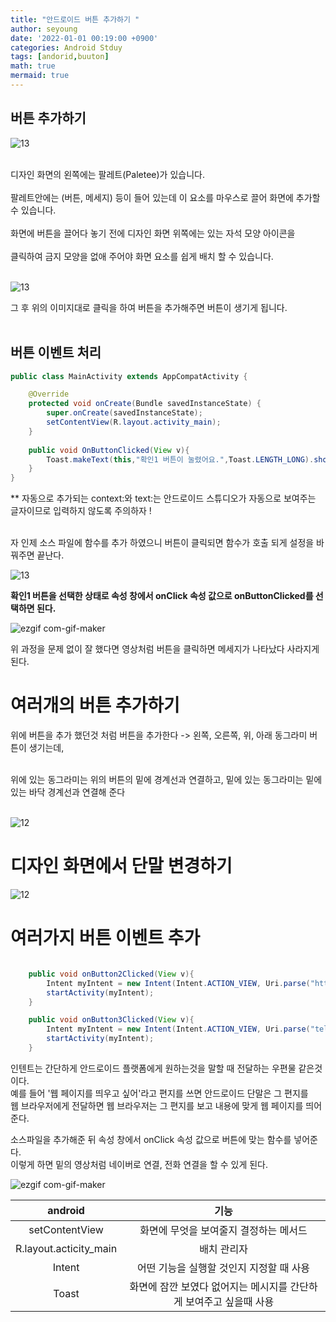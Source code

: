 ```yaml
---
title: "안드로이드 버튼 추가하기 "
author: seyoung
date: '2022-01-01 00:19:00 +0900'
categories: Android Stduy
tags: [andorid,buuton]
math: true
mermaid: true
---
```


## 버튼 추가하기

![13](https://user-images.githubusercontent.com/54762273/147830076-e5294087-3585-4065-a5a2-de84a525e74c.PNG)

<br>
디자인 화면의 왼쪽에는 팔레트(Paletee)가 있습니다. <br><br>
팔레트안에는 (버튼, 메세지) 등이 들어 있는데 이 요소를 마우스로 끌어 화면에 추가할 수 있습니다. <br><br>
화면에 버튼을 끌어다 놓기 전에 디자인 화면 위쪽에는 있는 자석 모양 아이콘을 <br><br>
클릭하여 금지 모양을 없애 주어야 화면 요소를 쉽게 배치 할 수 있습니다.<br><br>

![13](https://user-images.githubusercontent.com/54762273/147830407-c6793fa9-410e-474d-ab76-64c1559d0e66.jpg)

그 후 위의 이미지대로 클릭을 하여 버튼을 추가해주면 버튼이 생기게 됩니다.<br><br>

## 버튼 이벤트 처리 

```java
public class MainActivity extends AppCompatActivity {

    @Override
    protected void onCreate(Bundle savedInstanceState) {
        super.onCreate(savedInstanceState);
        setContentView(R.layout.activity_main);
    }
    
    public void OnButtonClicked(View v){
        Toast.makeText(this,"확인1 버튼이 눌렸어요.",Toast.LENGTH_LONG).show();
    }
}
```

** 자동으로 추가되는 context:와 text:는 안드로이드 스튜디오가 자동으로 보여주는 글자이므로 입력하지 않도록 주의하자 ! <br><br>

자 인제 소스 파일에 함수를 추가 하였으니 버튼이 클릭되면 함수가 호출 되게 설정을 바꿔주면 끝난다.<br>


![13](https://user-images.githubusercontent.com/54762273/147842805-caf3d316-15f0-49cd-834a-5e96dcf03066.jpg) <br>

**확인1 버튼을 선택한 상태로 속성 창에서 onClick 속성 값으로 onButtonClicked를 선택하면 된다.**


![ezgif com-gif-maker](https://user-images.githubusercontent.com/54762273/147842855-6b961024-efa4-493f-b51a-e69006556850.gif) <br>

위 과정을 문제 없이 잘 했다면 영상처럼 버튼을 클릭하면 메세지가 나타났다 사라지게 된다.

# 여러개의 버튼 추가하기 

위에 버튼을 추가 했던것 처럼 버튼을 추가한다 -> 왼쪽, 오른쪽, 위, 아래 동그라미 버튼이 생기는데, <br> <br>

위에 있는 동그라미는 위의 버튼의 밑에 경계선과 연결하고, 밑에 있는 동그라미는 밑에 있는 바닥 경계선과 연결해 준다 <br><br>

![12](https://user-images.githubusercontent.com/54762273/147842965-0b057cf1-a7aa-4a9f-99e1-a80f84121491.PNG)


# 디자인 화면에서 단말 변경하기

![12](https://user-images.githubusercontent.com/54762273/147843024-c239d79b-b9ef-47d3-b8b4-e50fa0e4e296.jpg)

# 여러가지 버튼 이벤트 추가

```java

    public void onButton2Clicked(View v){
        Intent myIntent = new Intent(Intent.ACTION_VIEW, Uri.parse("http://m.naver.com"));
        startActivity(myIntent);
    }

    public void onButton3Clicked(View v){
        Intent myIntent = new Intent(Intent.ACTION_VIEW, Uri.parse("tel:010-9999-9999"));
        startActivity(myIntent);
    }

```

인텐트는 간단하게 안드로이드 플랫폼에게 원하는것을 말할 때 전달하는 우편물 같은것 이다. <br>
예를 들어 '웹 페이지를 띄우고 싶어'라고 편지를 쓰면 안드로이드 단말은 그 편지를 <br>
웹 브라우저에게 전달하면 웹 브라우저는 그 편지를 보고 내용에 맞게 웹 페이지를 띄어준다.



소스파일을 추가해준 뒤 속성 창에서 onClick 속성 값으로 버튼에 맞는 함수를 넣어준다. <br>
이렇게 하면 밑의 영상처럼 네이버로 연결, 전화 연결을 할 수 있게 된다.




![ezgif com-gif-maker](https://user-images.githubusercontent.com/54762273/147843100-d9e0a6da-f3b5-4026-acd4-9b198cd62468.gif)



|android|기능|
|:---:|:---:|
|setContentView|화면에 무엇을 보여줄지 결정하는 메서드|
|R.layout.acticity_main|배치 관리자|
|Intent|어떤 기능을 실행할 것인지 지정할 때 사용|
|Toast|화면에 잠깐 보였다 없어지는 메시지를 간단하게 보여주고 싶을때 사용 |









